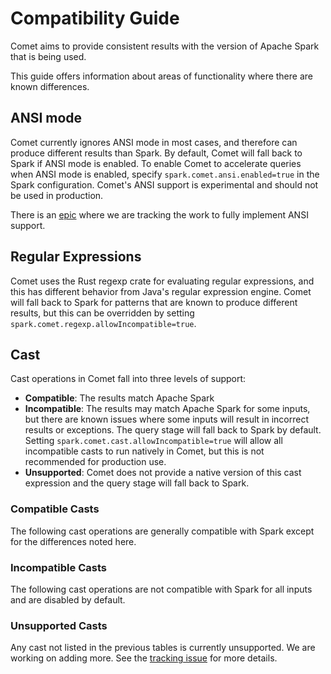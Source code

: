 <!---
  Licensed to the Apache Software Foundation (ASF) under one
  or more contributor license agreements.  See the NOTICE file
  distributed with this work for additional information
  regarding copyright ownership.  The ASF licenses this file
  to you under the Apache License, Version 2.0 (the
  "License"); you may not use this file except in compliance
  with the License.  You may obtain a copy of the License at

    http://www.apache.org/licenses/LICENSE-2.0

  Unless required by applicable law or agreed to in writing,
  software distributed under the License is distributed on an
  "AS IS" BASIS, WITHOUT WARRANTIES OR CONDITIONS OF ANY
  KIND, either express or implied.  See the License for the
  specific language governing permissions and limitations
  under the License.
-->

# Compatibility Guide

Comet aims to provide consistent results with the version of Apache Spark that is being used.

This guide offers information about areas of functionality where there are known differences.

## ANSI mode

Comet currently ignores ANSI mode in most cases, and therefore can produce different results than Spark. By default,
Comet will fall back to Spark if ANSI mode is enabled. To enable Comet to accelerate queries when ANSI mode is enabled,
specify `spark.comet.ansi.enabled=true` in the Spark configuration. Comet's ANSI support is experimental and should not
be used in production.

There is an [epic](https://github.com/apache/datafusion-comet/issues/313) where we are tracking the work to fully implement ANSI support.

## Regular Expressions

Comet uses the Rust regexp crate for evaluating regular expressions, and this has different behavior from Java's
regular expression engine. Comet will fall back to Spark for patterns that are known to produce different results, but
this can be overridden by setting `spark.comet.regexp.allowIncompatible=true`.

## Cast

Cast operations in Comet fall into three levels of support:

- **Compatible**: The results match Apache Spark
- **Incompatible**: The results may match Apache Spark for some inputs, but there are known issues where some inputs
  will result in incorrect results or exceptions. The query stage will fall back to Spark by default. Setting
  `spark.comet.cast.allowIncompatible=true` will allow all incompatible casts to run natively in Comet, but this is not
  recommended for production use.
- **Unsupported**: Comet does not provide a native version of this cast expression and the query stage will fall back to
  Spark.

### Compatible Casts

The following cast operations are generally compatible with Spark except for the differences noted here.

<!--COMPAT_CAST_TABLE-->

### Incompatible Casts

The following cast operations are not compatible with Spark for all inputs and are disabled by default.

<!--INCOMPAT_CAST_TABLE-->

### Unsupported Casts

Any cast not listed in the previous tables is currently unsupported. We are working on adding more. See the 
[tracking issue](https://github.com/apache/datafusion-comet/issues/286) for more details.
